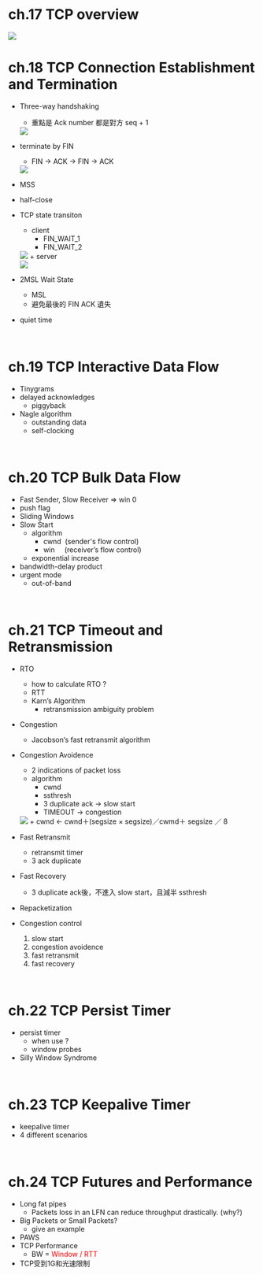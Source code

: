 # ch.17 TCP overview
<img src="img/TCP_header.png" style="zoom:100%"/>
  
<br>

# ch.18 TCP Connection Establishment and  Termination

- Three-way handshaking
    + 重點是 Ack number 都是對方 seq + 1
  <img src="img/3way_handshaking.png" style="zoom:100%"/>

- terminate by FIN
    + FIN -> ACK -> FIN -> ACK <br>
  <img src="img/TCP_terminate.png" style="zoom:100%"/>
    

- MSS
- half-close
- TCP state transiton 
    +  client <br>
        * FIN_WAIT_1 
        * FIN_WAIT_2
  <img src="img/TCP_terminate_client.png" style="zoom:100%"/>
    +  server <br>
  <img src="img/TCP_terminate_server.png" style="zoom:100%"/>
- 2MSL Wait State
    + MSL
    + 避免最後的 FIN ACK 遺失
- quiet time
  
<br>

# ch.19 TCP Interactive Data Flow
- Tinygrams
- delayed acknowledges
    + piggyback
- Nagle algorithm
  + outstanding data
  + self-clocking
  
<br>

# ch.20 TCP Bulk Data Flow
- Fast Sender, Slow Receiver => win 0
- push flag
- Sliding Windows
- Slow Start
    + algorithm
      * cwnd &nbsp;(sender's flow control)
      * win &nbsp;&nbsp;&nbsp; (receiver’s flow control)
    + exponential increase
- bandwidth-delay product
- urgent mode
    + out-of-band

<br>

# ch.21 TCP Timeout and Retransmission
- RTO 
    + how to calculate RTO ?
    + RTT
    + Karn’s Algorithm
        * retransmission ambiguity problem
- Congestion
    + Jacobson‘s fast retransmit algorithm
    
- Congestion Avoidence
    + 2 indications of packet loss
    + algorithm 
        * cwnd
        * ssthresh
        * 3 duplicate ack -> slow start
        * TIMEOUT -> congestion
    <img src="img/TCP_congestion.png" style="zoom:100%"/>
    + cwnd ← cwnd＋(segsize × segsize)／cwmd＋ segsize ／ 8

- Fast Retransmit
    + retransmit timer
    + 3 ack duplicate 
- Fast Recovery 
    + 3 duplicate ack後，不進入 slow start，且減半 ssthresh
- Repacketization
- Congestion control
    1. slow start
    2. congestion avoidence
    3. fast retransmit
    4. fast recovery

<br>

# ch.22 TCP Persist Timer
- persist timer
    + when use ?
    + window probes 
- Silly Window Syndrome

<br>

# ch.23 TCP Keepalive Timer
- keepalive timer
- 4 different scenarios

<br>

# ch.24 TCP Futures and Performance
- Long fat pipes 
    + Packets loss in an LFN can reduce throughput drastically. (why?)
- Big Packets or Small Packets?
    + give an example
- PAWS
- TCP Performance 
    + BW = <font color=red>Window / RTT </font>
- TCP受到1G和光速限制


